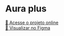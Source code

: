 # Aura plus

[🔗 Acesse o projeto online](https://luuanamendes.github.io/alura-plus/)  
[🎨 Visualizar no Figma](https://www.figma.com/community/file/1405548002549864433)
